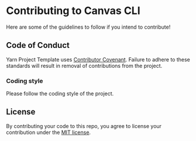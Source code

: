 # Contributing to Canvas CLI

Here are some of the guidelines to follow if you intend to contribute!

## Code of Conduct

Yarn Project Template uses [Contributor Covenant](https://www.contributor-covenant.org/). Failure to adhere to these standards will result in removal of contributions from the project.

### Coding style

Please follow the coding style of the project.

## License

By contributing your code to this repo, you agree to license your contribution under the [MIT license](/LICENSE).
